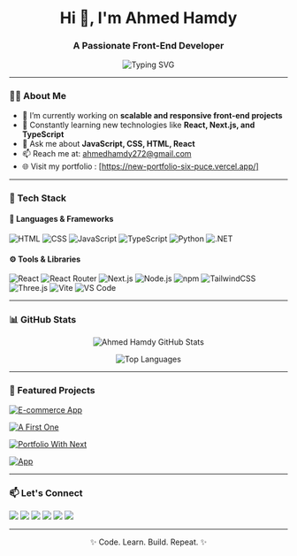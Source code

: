 <h1 align="center">Hi 👋, I'm Ahmed Hamdy</h1>
<h3 align="center">A Passionate Front-End Developer</h3>

<p align="center">
  <img src="https://readme-typing-svg.herokuapp.com?font=Fira+Code&weight=500&pause=1000&color=36BCF7&width=435&lines=Turning+Ideas+Into+Interactive+UIs;Delivering+Clean+and+Responsive+Web+Experiences" alt="Typing SVG" />
</p>

---

### 🧑‍💻 About Me

- 🔭 I’m currently working on **scalable and responsive front-end projects**
- 🌱 Constantly learning new technologies like **React, Next.js, and TypeScript**
- 💬 Ask me about **JavaScript, CSS, HTML, React**
- 📫 Reach me at: [ahmedhamdy272@gmail.com](mailto:ahmedhamdy272@gmail.com)
- 🌐 Visit my portfolio : [https://new-portfolio-six-puce.vercel.app/]

---

### 🚀 Tech Stack

#### 🧠 Languages & Frameworks

![HTML](https://img.shields.io/badge/-HTML5-E34F26?style=flat&logo=html5&logoColor=white)
![CSS](https://img.shields.io/badge/-CSS3-1572B6?style=flat&logo=css3)
![JavaScript](https://img.shields.io/badge/-JavaScript-F7DF1E?style=flat&logo=javascript&logoColor=000)
![TypeScript](https://img.shields.io/badge/-TypeScript-3178C6?style=flat&logo=typescript)
![Python](https://img.shields.io/badge/-Python-3776AB?style=flat&logo=python&logoColor=white)
![.NET](https://img.shields.io/badge/-.NET-512BD4?style=flat&logo=dotnet&logoColor=white)

#### ⚙️ Tools & Libraries

![React](https://img.shields.io/badge/-React-61DAFB?style=flat&logo=react)
![React Router](https://img.shields.io/badge/-React_Router-CA4245?style=flat&logo=react-router)
![Next.js](https://img.shields.io/badge/-Next.js-000?style=flat&logo=next.js)
![Node.js](https://img.shields.io/badge/-Node.js-339933?style=flat&logo=node.js)
![npm](https://img.shields.io/badge/-npm-CB3837?style=flat&logo=npm)
![TailwindCSS](https://img.shields.io/badge/-TailwindCSS-38B2AC?style=flat&logo=tailwind-css)
![Three.js](https://img.shields.io/badge/-Three.js-000000?style=flat&logo=three.js)
![Vite](https://img.shields.io/badge/-Vite-646CFF?style=flat&logo=vite)
![VS Code](https://img.shields.io/badge/-VS%20Code-007ACC?style=flat&logo=visual-studio-code)

---

### 📊 GitHub Stats

<p align="center">
  <img src="https://github-readme-stats.vercel.app/api?username=ahmedhamdy272&show_icons=true&theme=radical&hide_border=true" alt="Ahmed Hamdy GitHub Stats" />
</p>

<p align="center">
  <img src="https://github-readme-stats.vercel.app/api/top-langs/?username=ahmedhamdy272&layout=compact&theme=radical&hide_border=true" alt="Top Languages" />
</p>

---

### 📌 Featured Projects

[![E-commerce App](https://github-readme-stats.vercel.app/api/pin/?username=ahmedhamdy272&repo=memory-game&theme=radical)](https://ahmedhamdy272.github.io/Nike/)

[![A First One](https://github-readme-stats.vercel.app/api/pin/?username=ahmedhamdy272&repo=e-commerce-app&theme=radical)](https://ahmedhamdy272.github.io/react/)

[![Portfolio With Next](https://github-readme-stats.vercel.app/api/pin/?username=ahmedhamdy272&repo=login-ui&theme=radical)](https://github.com/space/space‑6r3a.git)

[![App](https://github-readme-stats.vercel.app/api/pin/?username=ahmedhamdy272&repo=age-calculator-app&theme=radical)](https://ahmedhamdy272.github.io/new-app/)

---

### 📫 Let's Connect

<p>
  <a href="https://www.linkedin.com/in/ahmedhamdy272/" target="_blank"><img src="https://img.shields.io/badge/-Ahmed%20Hamdy-blue?style=flat&logo=linkedin&logoColor=white" /></a>
  <a href="mailto:ahmedhamdy272@gmail.com"><img src="https://img.shields.io/badge/-Email-red?style=flat&logo=gmail&logoColor=white" /></a>
  <a href="https://github.com/ahmedhamdy272" target="_blank"><img src="https://img.shields.io/badge/-GitHub-000?style=flat&logo=github&logoColor=white" /></a>
  <a href="https://www.facebook.com/share/16TtuVmdTb/" target="_blank"><img src="https://img.shields.io/badge/-Facebook-1877F2?style=flat&logo=facebook&logoColor=white" /></a>
  <a href="https://x.com/AhmedHa87740668?t=aCCFApMn8hnHGt7cR1gc-g&s=09" target="_blank"><img src="https://img.shields.io/badge/-X-000000?style=flat&logo=twitter&logoColor=white" /></a>
  <a href="https://www.instagram.com/ah_med.ham_dy?igsh=MWE4cnZ4NzQwbnk2MQ==" target="_blank"><img src="https://img.shields.io/badge/-Instagram-E4405F?style=flat&logo=instagram&logoColor=white" /></a>
</p>

---

<p align="center">✨ Code. Learn. Build. Repeat. ✨</p>
